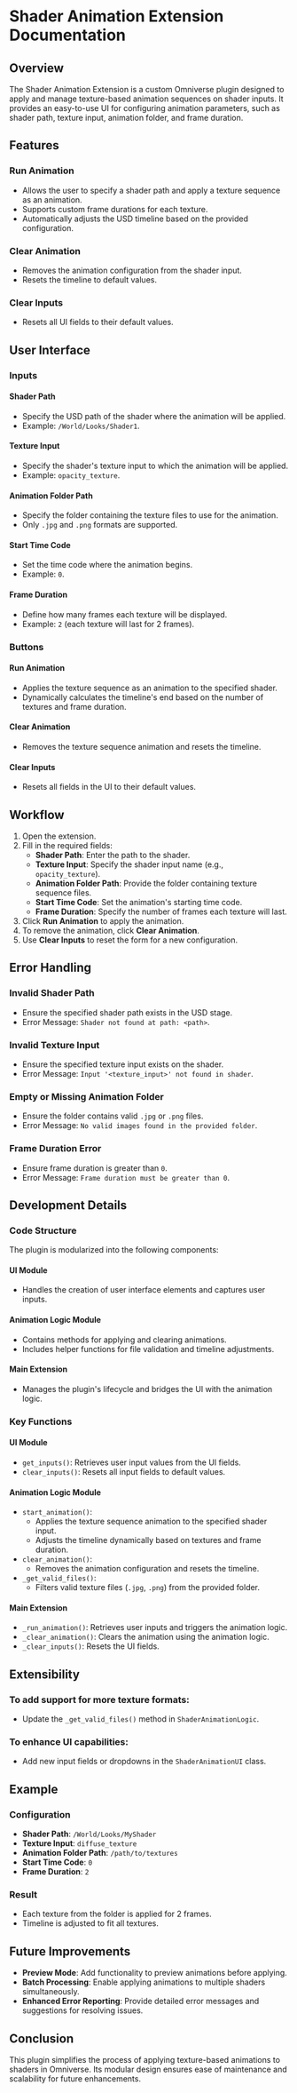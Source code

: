 # Shader Animation Extension Documentation

## Overview

The Shader Animation Extension is a custom Omniverse plugin designed to apply and manage texture-based animation sequences on shader inputs. It provides an easy-to-use UI for configuring animation parameters, such as shader path, texture input, animation folder, and frame duration.

## Features

### Run Animation

- Allows the user to specify a shader path and apply a texture sequence as an animation.
- Supports custom frame durations for each texture.
- Automatically adjusts the USD timeline based on the provided configuration.

### Clear Animation

- Removes the animation configuration from the shader input.
- Resets the timeline to default values.

### Clear Inputs

- Resets all UI fields to their default values.

## User Interface

### Inputs

#### Shader Path

- Specify the USD path of the shader where the animation will be applied.
- Example: `/World/Looks/Shader1`.

#### Texture Input

- Specify the shader's texture input to which the animation will be applied.
- Example: `opacity_texture`.

#### Animation Folder Path

- Specify the folder containing the texture files to use for the animation.
- Only `.jpg` and `.png` formats are supported.

#### Start Time Code

- Set the time code where the animation begins.
- Example: `0`.

#### Frame Duration

- Define how many frames each texture will be displayed.
- Example: `2` (each texture will last for 2 frames).

### Buttons

#### Run Animation

- Applies the texture sequence as an animation to the specified shader.
- Dynamically calculates the timeline's end based on the number of textures and frame duration.

#### Clear Animation

- Removes the texture sequence animation and resets the timeline.

#### Clear Inputs

- Resets all fields in the UI to their default values.

## Workflow

1. Open the extension.
2. Fill in the required fields:
   - **Shader Path**: Enter the path to the shader.
   - **Texture Input**: Specify the shader input name (e.g., `opacity_texture`).
   - **Animation Folder Path**: Provide the folder containing texture sequence files.
   - **Start Time Code**: Set the animation's starting time code.
   - **Frame Duration**: Specify the number of frames each texture will last.
3. Click **Run Animation** to apply the animation.
4. To remove the animation, click **Clear Animation**.
5. Use **Clear Inputs** to reset the form for a new configuration.

## Error Handling

### Invalid Shader Path

- Ensure the specified shader path exists in the USD stage.
- Error Message: `Shader not found at path: <path>`.

### Invalid Texture Input

- Ensure the specified texture input exists on the shader.
- Error Message: `Input '<texture_input>' not found in shader`.

### Empty or Missing Animation Folder

- Ensure the folder contains valid `.jpg` or `.png` files.
- Error Message: `No valid images found in the provided folder`.

### Frame Duration Error

- Ensure frame duration is greater than `0`.
- Error Message: `Frame duration must be greater than 0`.

## Development Details

### Code Structure

The plugin is modularized into the following components:

#### UI Module

- Handles the creation of user interface elements and captures user inputs.

#### Animation Logic Module

- Contains methods for applying and clearing animations.
- Includes helper functions for file validation and timeline adjustments.

#### Main Extension

- Manages the plugin's lifecycle and bridges the UI with the animation logic.

### Key Functions

#### UI Module

- `get_inputs()`: Retrieves user input values from the UI fields.
- `clear_inputs()`: Resets all input fields to default values.

#### Animation Logic Module

- `start_animation()`:
  - Applies the texture sequence animation to the specified shader input.
  - Adjusts the timeline dynamically based on textures and frame duration.
- `clear_animation()`:
  - Removes the animation configuration and resets the timeline.
- `_get_valid_files()`:
  - Filters valid texture files (`.jpg`, `.png`) from the provided folder.

#### Main Extension

- `_run_animation()`: Retrieves user inputs and triggers the animation logic.
- `_clear_animation()`: Clears the animation using the animation logic.
- `_clear_inputs()`: Resets the UI fields.

## Extensibility

### To add support for more texture formats:

- Update the `_get_valid_files()` method in `ShaderAnimationLogic`.

### To enhance UI capabilities:

- Add new input fields or dropdowns in the `ShaderAnimationUI` class.

## Example

### Configuration

- **Shader Path**: `/World/Looks/MyShader`
- **Texture Input**: `diffuse_texture`
- **Animation Folder Path**: `/path/to/textures`
- **Start Time Code**: `0`
- **Frame Duration**: `2`

### Result

- Each texture from the folder is applied for 2 frames.
- Timeline is adjusted to fit all textures.

## Future Improvements

- **Preview Mode**: Add functionality to preview animations before applying.
- **Batch Processing**: Enable applying animations to multiple shaders simultaneously.
- **Enhanced Error Reporting**: Provide detailed error messages and suggestions for resolving issues.

## Conclusion

This plugin simplifies the process of applying texture-based animations to shaders in Omniverse. Its modular design ensures ease of maintenance and scalability for future enhancements.
